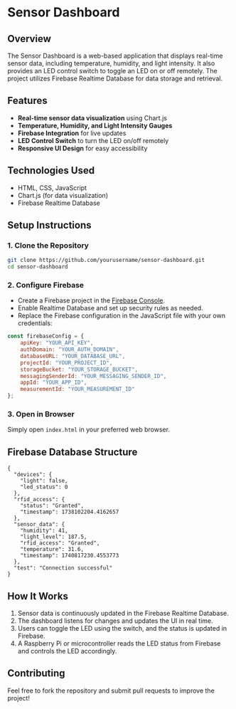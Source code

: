 # Sensor Dashboard

## Overview
The Sensor Dashboard is a web-based application that displays real-time sensor data, including temperature, humidity, and light intensity. It also provides an LED control switch to toggle an LED on or off remotely. The project utilizes Firebase Realtime Database for data storage and retrieval.

## Features
- **Real-time sensor data visualization** using Chart.js
- **Temperature, Humidity, and Light Intensity Gauges**
- **Firebase Integration** for live updates
- **LED Control Switch** to turn the LED on/off remotely
- **Responsive UI Design** for easy accessibility

## Technologies Used
- HTML, CSS, JavaScript
- Chart.js (for data visualization)
- Firebase Realtime Database

## Setup Instructions
### 1. Clone the Repository
```bash
git clone https://github.com/yourusername/sensor-dashboard.git
cd sensor-dashboard
```

### 2. Configure Firebase
- Create a Firebase project in the [Firebase Console](https://console.firebase.google.com/).
- Enable Realtime Database and set up security rules as needed.
- Replace the Firebase configuration in the JavaScript file with your own credentials:
```javascript
const firebaseConfig = {
    apiKey: "YOUR_API_KEY",
    authDomain: "YOUR_AUTH_DOMAIN",
    databaseURL: "YOUR_DATABASE_URL",
    projectId: "YOUR_PROJECT_ID",
    storageBucket: "YOUR_STORAGE_BUCKET",
    messagingSenderId: "YOUR_MESSAGING_SENDER_ID",
    appId: "YOUR_APP_ID",
    measurementId: "YOUR_MEASUREMENT_ID"
};
```

### 3. Open in Browser
Simply open `index.html` in your preferred web browser.

## Firebase Database Structure
```
{
  "devices": {
    "light": false,
    "led_status": 0
  },
  "rfid_access": {
    "status": "Granted",
    "timestamp": 1738102204.4162657
  },
  "sensor_data": {
    "humidity": 41,
    "light_level": 187.5,
    "rfid_access": "Granted",
    "temperature": 31.6,
    "timestamp": 1740817230.4553773
  },
  "test": "Connection successful"
}
```

## How It Works
1. Sensor data is continuously updated in the Firebase Realtime Database.
2. The dashboard listens for changes and updates the UI in real time.
3. Users can toggle the LED using the switch, and the status is updated in Firebase.
4. A Raspberry Pi or microcontroller reads the LED status from Firebase and controls the LED accordingly.

## Contributing
Feel free to fork the repository and submit pull requests to improve the project!


